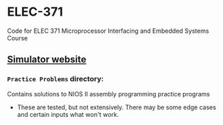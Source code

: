 # ELEC-371
Code for ELEC 371 Microprocessor Interfacing and Embedded Systems Course 

## [Simulator website](https://cpulator.01xz.net/?sys=nios-de0)

### ``Practice Problems`` directory:
Contains solutions to NIOS II assembly programming practice programs
- These are tested, but not extensively. There may be some edge cases and certain inputs what won't work.
